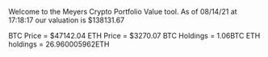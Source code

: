 Welcome to the Meyers Crypto Portfolio Value tool. 
As of 08/14/21 at 17:18:17 our valuation is $138131.67 

BTC Price = $47142.04
 ETH Price = $3270.07
BTC Holdings = 1.06BTC
 ETH holdings = 26.960005962ETH 
